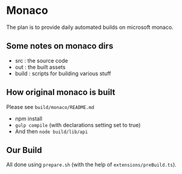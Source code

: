 # Monaco

The plan is to provide daily automated builds on microsoft monaco.

## Some notes on monaco dirs
* src : the source code
* out : the built assets
* build : scripts for building various stuff

## How original monaco is built

Please see `build/monaco/README.md`

* npm install
* `gulp compile` (with declarations setting set to true)
* And then `node build/lib/api`

## Our Build

All done using `prepare.sh` (with the help of `extensions/preBuild.ts`).
